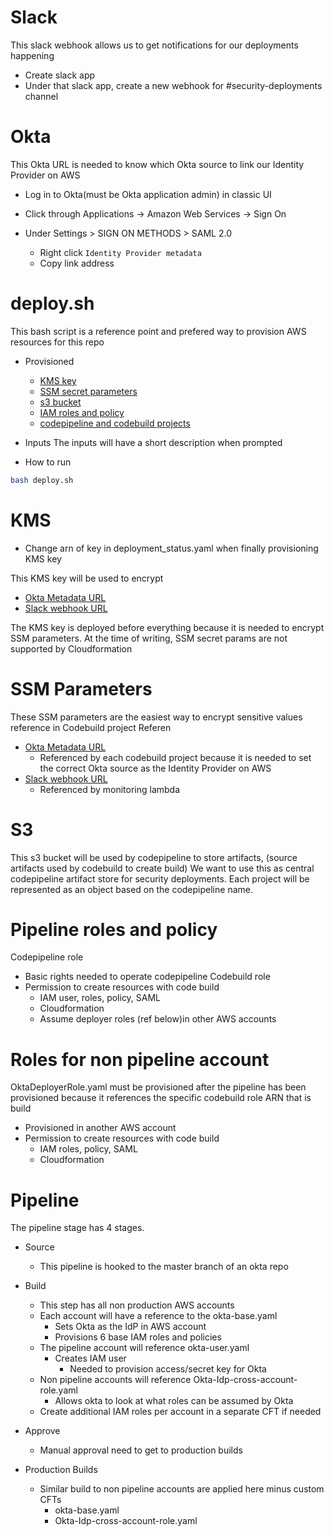 # Slack
This slack webhook allows us to get notifications for our deployments happening 
- Create slack app
- Under that slack app, create a new webhook for #security-deployments channel

# Okta
This Okta URL is needed to know which Okta source to link our Identity Provider on AWS

- Log in to Okta(must be Okta application admin) in classic UI
- Click through Applications -> Amazon Web Services -> Sign On

- Under  Settings > SIGN ON METHODS > SAML 2.0
    - Right click `Identity Provider metadata`
    - Copy link address


# deploy.sh
This bash script is a reference point and prefered way to provision AWS resources for this repo
- Provisioned
    - [KMS key](#KMS)
    - [SSM secret parameters](#ssm-parameters)
    - [s3 bucket](#s3)
    - [IAM roles and policy](#pipeline-roles-and-policy)
    - [codepipeline and codebuild projects](#Pipeline)

- Inputs
The inputs will have a short description when prompted

- How to run
```sh
bash deploy.sh
```

# KMS
- Change arn of key in deployment_status.yaml when finally provisioning KMS key

This KMS key will be used to encrypt
- [Okta Metadata URL](#Okta)
- [Slack webhook URL](#Slack) 

The KMS key is deployed before everything because it is needed to encrypt SSM parameters. At the time of writing, SSM secret params are not supported by Cloudformation

# SSM Parameters
These SSM parameters are the easiest way to encrypt sensitive values reference in Codebuild project
Referen
- [Okta Metadata URL](#Okta)
    - Referenced by each codebuild project because it is needed to set the correct Okta source as the Identity Provider on AWS
- [Slack webhook URL](#Slack) 
    - Referenced by monitoring lambda
# S3
This s3 bucket will be used by codepipeline to store artifacts, (source artifacts used by codebuild to create build)
We want to use this as central codepipeline artifact store for security deployments. Each project will be represented as an object based on the codepipeline name.

# Pipeline roles and policy
Codepipeline role
- Basic rights needed to operate codepipeline
Codebuild role
- Permission to create resources with code build
    - IAM user, roles, policy, SAML
    - Cloudformation 
    - Assume deployer roles (ref below)in other AWS accounts

# Roles for non pipeline account
OktaDeployerRole.yaml must be provisioned after the pipeline has been provisioned because it references the specific codebuild role ARN that is build
- Provisioned in another AWS account
- Permission to create resources with code build
    - IAM roles, policy, SAML
    - Cloudformation 

# Pipeline
The pipeline stage has 4 stages.
- Source
    - This pipeline is hooked to the master branch of an okta repo

- Build
    - This step has all non production AWS accounts
    - Each account will have a reference to the okta-base.yaml
        - Sets Okta as the IdP in AWS account
        - Provisions 6 base IAM roles and policies
    - The pipeline account will reference okta-user.yaml
        - Creates IAM user
            - Needed to provision access/secret key for Okta 
    - Non pipeline accounts will reference Okta-Idp-cross-account-role.yaml
        - Allows okta to look at what roles can be assumed by Okta
    - Create additional IAM roles per account in a separate CFT if needed
- Approve
    - Manual approval need to get to production builds
- Production Builds
    - Similar build to non pipeline accounts are applied here minus custom CFTs 
        - okta-base.yaml
        - Okta-Idp-cross-account-role.yaml




